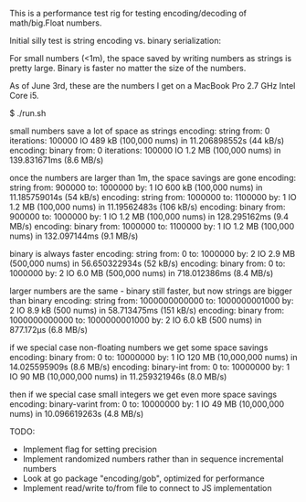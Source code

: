 This is a performance test rig for testing encoding/decoding of math/big.Float numbers. 

Initial silly test is string encoding vs. binary serialization:

For small numbers (<1m), the space saved by writing numbers as strings is pretty large.
Binary is faster no matter the size of the numbers.


As of June 3rd, these are the numbers I get on a MacBook Pro 2.7 GHz Intel Core i5.

$ ./run.sh 

small numbers save a lot of space as strings
encoding: string from: 0 iterations: 100000
IO  489 kB (100,000 nums) in 11.206898552s (44 kB/s)
encoding: binary from: 0 iterations: 100000
IO  1.2 MB (100,000 nums) in 139.831671ms (8.6 MB/s)

once the numbers are larger than 1m, the space savings are gone
encoding: string from: 900000 to: 1000000 by: 1
IO  600 kB (100,000 nums) in 11.185759014s (54 kB/s)
encoding: string from: 1000000 to: 1100000 by: 1
IO  1.2 MB (100,000 nums) in 11.19562483s (106 kB/s)
encoding: binary from: 900000 to: 1000000 by: 1
IO  1.2 MB (100,000 nums) in 128.295162ms (9.4 MB/s)
encoding: binary from: 1000000 to: 1100000 by: 1
IO  1.2 MB (100,000 nums) in 132.097144ms (9.1 MB/s)

binary is always faster
encoding: string from: 0 to: 1000000 by: 2
IO  2.9 MB (500,000 nums) in 56.650322934s (52 kB/s)
encoding: binary from: 0 to: 1000000 by: 2
IO  6.0 MB (500,000 nums) in 718.012386ms (8.4 MB/s)

larger numbers are the same - binary still faster, but now strings are bigger than binary
encoding: string from: 1000000000000 to: 1000000001000 by: 2
IO  8.9 kB (500 nums) in 58.713475ms (151 kB/s)
encoding: binary from: 1000000000000 to: 1000000001000 by: 2
IO  6.0 kB (500 nums) in 877.172µs (6.8 MB/s)

if we special case non-floating numbers we get some space savings
encoding: binary from: 0 to: 10000000 by: 1
IO  120 MB (10,000,000 nums) in 14.025595909s (8.6 MB/s)
encoding: binary-int from: 0 to: 10000000 by: 1
IO  90 MB (10,000,000 nums) in 11.259321946s (8.0 MB/s)

then if we special case small integers we get even more space savings
encoding: binary-varint from: 0 to: 10000000 by: 1
IO  49 MB (10,000,000 nums) in 10.096619263s (4.8 MB/s)

TODO:
- Implement flag for setting precision
- Implement randomized numbers rather than in sequence incremental numbers
- Look at go package "encoding/gob", optimized for performance
- Implement read/write to/from file to connect to JS implementation